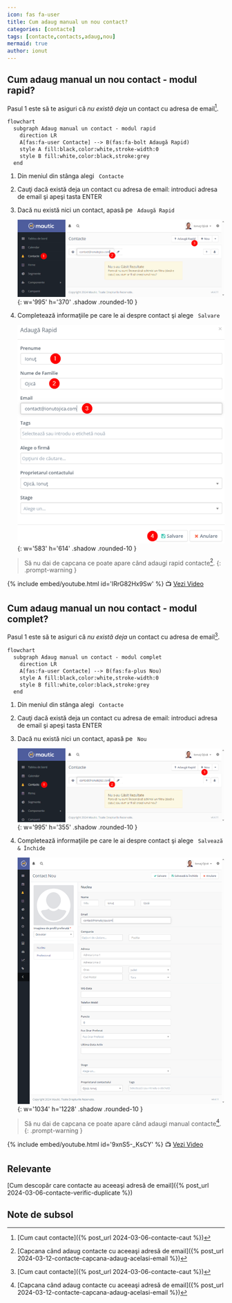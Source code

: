 ```yaml
---
icon: fas fa-user
title: Cum adaug manual un nou contact?
categories: [contacte]
tags: [contacte,contacts,adaug,nou]
mermaid: true
author: ionut
---
```


## <i class='fas fa-user'></i> Cum adaug manual un nou contact - modul rapid?
Pasul 1 este să te asiguri că _nu există deja_ un contact cu adresa de email[^caut].

```mermaid
flowchart
  subgraph Adaug manual un contact - modul rapid
    direction LR
    A[fas:fa-user Contacte] --> B(fas:fa-bolt Adaugă Rapid)
    style A fill:black,color:white,stroke-width:0
    style B fill:white,color:black,stroke:grey
  end
```

1. Din meniul din stânga alegi <i class='fas fa-user'></i>` Contacte`
1. Cauţi dacă există deja un contact cu adresa de email: introduci adresa de email şi apeşi tasta ENTER
1. Dacă nu există nici un contact, apasă pe <i class='fas fa-bolt'></i>` Adaugă Rapid`

    ![Caută şi Adaugă Rapid un nou contact](/assets/img/contacte/2024-03-06-contacte-adaug-rapid-1meniu.png){: w='995' h='370' .shadow .rounded-10 }

1. Completează informaţiile pe care le ai despre contact şi alege <i class='fas fa-save'></i>` Salvare`

    ![Completează informaţiile şi Salvează contactul nou](/assets/img/contacte/2024-03-06-contacte-adaug-rapid-2fereastra.png){: w='583' h='614' .shadow .rounded-10 }

> Să nu dai de capcana ce poate apare când adaugi rapid contacte[^capcana].
{: .prompt-warning }

{% include embed/youtube.html id='IRrG82Hx9Sw' %}
📺 [Vezi Video](https://www.youtube.com/watch?v=IRrG82Hx9Sw)

## <i class='fas fa-user'></i> Cum adaug manual un nou contact - modul complet?
Pasul 1 este să te asiguri că _nu există deja_ un contact cu adresa de email[^caut].

```mermaid
flowchart
  subgraph Adaug manual un contact - modul complet
    direction LR
    A[fas:fa-user Contacte] --> B(fas:fa-plus Nou)
    style A fill:black,color:white,stroke-width:0
    style B fill:white,color:black,stroke:grey
  end
```

1. Din meniul din stânga alegi <i class='fas fa-user'></i>` Contacte`
1. Cauţi dacă există deja un contact cu adresa de email: introduci adresa de email şi apeşi tasta ENTER
1. Dacă nu există nici un contact, apasă pe <i class='fas fa-plus'></i>` Nou`

    ![Caută şi Adaugă un nou contact](/assets/img/contacte/2024-03-06-contacte-adaug-nou-1meniu.png){: w='995' h='355' .shadow .rounded-10 }

1. Completează informaţiile pe care le ai despre contact şi alege <i class='fas fa-save'></i>` Salvează & Închide`

    ![Completează informaţiile şi Salvează contactul nou](/assets/img/contacte/2024-03-06-contacte-adaug-nou-2fereastra.png){: w='1034' h='1228' .shadow .rounded-10 }

> Să nu dai de capcana ce poate apare când adaugi manual contacte[^capcana].
{: .prompt-warning }

{% include embed/youtube.html id='9xnS5-_KsCY' %}
📺 [Vezi Video](https://www.youtube.com/watch?v=9xnS5-_KsCY)

## Relevante
[Cum descopăr care contacte au aceeaşi adresă de email]({% post_url 2024-03-06-contacte-verific-duplicate %})

## Note de subsol
[^caut]: [Cum caut contacte]({% post_url 2024-03-06-contacte-caut %})
[^capcana]: [Capcana când adaug contacte cu aceeaşi adresă de email]({% post_url 2024-03-12-contacte-capcana-adaug-acelasi-email %})
